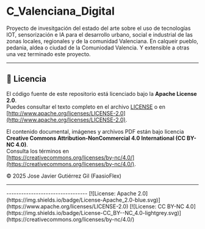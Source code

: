 # C_Valenciana_Digital
Proyecto de invesitgación del estado del arte sobre el uso de tecnologías IOT, sensorización  e IA para el desarrollo urbano, social  e industrial de las zonas locales, regionales y de la comunidad  Valenciana. En calqueir pueblo, pedania, aldea o ciudad de la Comuniodad Valencia. Y extensible a otras una vez terminado este proyecto.



----------------------------
## 🧠 Licencia

El código fuente de este repositorio está licenciado bajo la **Apache License 2.0**.  
Puedes consultar el texto completo en el archivo [LICENSE](./LICENSE) o en  
[http://www.apache.org/licenses/LICENSE-2.0](http://www.apache.org/licenses/LICENSE-2.0).

El contenido documental, imágenes y archivos PDF están bajo licencia  
**Creative Commons Attribution-NonCommercial 4.0 International (CC BY-NC 4.0)**.  
Consulta los términos en  
[https://creativecommons.org/licenses/by-nc/4.0/](https://creativecommons.org/licenses/by-nc/4.0/).

© 2025 Jose Javier Gutiérrez Gil (FaasioFlex)

----------------------------------
<script type="text/javascript">
(function() {
var url = "//s3.eu-west-1.amazonaws.com/sc-widgets/scLabelLoader.js?";
url += new Date().getTime();
document.write(unescape("%3Cscript src='" + url + 
"' type='text/javascript' charset='utf-8'%3E%3C/script%3E"));
})();
</script>
<div id="scwdt2510243471874" class="scWidget scWidget-license"></div>
<script type="text/javascript">SCLabelLoader('2510243471874','1808212851866',{"tplName":"license","locale":"es","logo":"safecreative"});</script>
---------------------------------
[![License: Apache 2.0](https://img.shields.io/badge/License-Apache_2.0-blue.svg)](https://www.apache.org/licenses/LICENSE-2.0)
[![License: CC BY-NC 4.0](https://img.shields.io/badge/License-CC_BY--NC_4.0-lightgrey.svg)](https://creativecommons.org/licenses/by-nc/4.0/)
